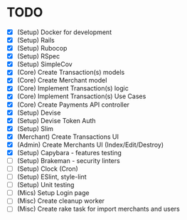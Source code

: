 
# TODO

- [x] (Setup) Docker for development
- [x] (Setup) Rails
- [x] (Setup) Rubocop
- [x] (Setup) RSpec
- [x] (Setup) SimpleCov
- [x] (Core) Create Transaction(s) models
- [x] (Core) Create Merchant model 
- [X] (Core) Implement Transaction(s) logic
- [x] (Core) Implement Transaction(s) Use Cases
- [x] (Core) Create Payments API controller
- [x] (Setup) Devise
- [x] (Setup) Devise Token Auth
- [x] (Setup) Slim
- [x] (Merchant) Create Transactions UI
- [x] (Admin) Create Merchants UI (Index/Edit/Destroy)
- [x] (Setup) Capybara - features testing 
- [ ] (Setup) Brakeman - security linters
- [ ] (Setup) Clock (Cron)
- [ ] (Setup) ESlint, style-lint
- [ ] (Setup) Unit testing 
- [ ] (Mics) Setup Login page
- [ ] (Misc) Create cleanup worker 
- [ ] (Misc) Create rake task for import merchants and users
